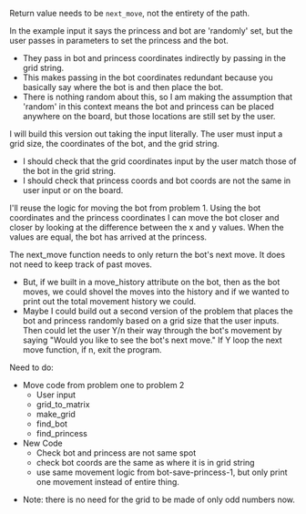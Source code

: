 Return value needs to be `next_move`, not the entirety of the path.

In the example input it says the princess and bot are 'randomly' set, but the user passes in parameters to set the princess and the bot.
 - They pass in bot and princess coordinates indirectly by passing in the grid string.
 - This makes passing in the bot coordinates redundant because you basically say where the bot is and then place the bot.
 - There is nothing random about this, so I am making the assumption that 'random' in this context means the bot and princess can be placed anywhere on the board, but those locations are still set by the user.

I will build this version out taking the input literally. The user must input a grid size, the coordinates of the bot, and the grid string.
 - I should check that the grid coordinates input by the user match those of the bot in the grid string.
 - I should check that princess coords and bot coords are not the same in user input or on the board.

I'll reuse the logic for moving the bot from problem 1. Using the bot coordinates and the princess coordinates I can move the bot closer and closer by looking at the difference between the x and y values. When the values are equal, the bot has arrived at the princess.

The next_move function needs to only return the bot's next move. It does not need to keep track of past moves.
 - But, if we built in a move_history attribute on the bot, then as the bot moves, we could shovel the moves into the history and if we wanted to print out the total movement history we could.
 - Maybe I could build out a second version of the problem that places the bot and princess randomly based on a grid size that the user inputs. Then could let the user Y/n their way through the bot's movement by saying "Would you like to see the bot's next move." If Y loop the next move function, if n, exit the program.

Need to do:
  - Move code from problem one to problem 2
    - User input
    - grid_to_matrix
    - make_grid
    - find_bot
    - find_princess
  - New Code
    - Check bot and princess are not same spot
    - check bot coords are the same as where it is in grid string
    - use same movement logic from bot-save-princess-1, but only print one movement instead of entire thing.

* Note: there is no need for the grid to be made of only odd numbers now. 
